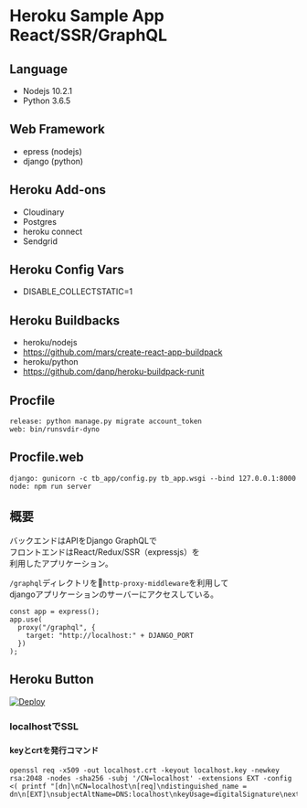# Heroku Sample App React/SSR/GraphQL
## Language
- Nodejs 10.2.1
- Python 3.6.5
## Web Framework
- epress (nodejs)
- django (python)
## Heroku Add-ons
- Cloudinary
- Postgres
- heroku connect
- Sendgrid
## Heroku Config Vars
- DISABLE_COLLECTSTATIC=1

## Heroku Buildbacks
- heroku/nodejs
- https://github.com/mars/create-react-app-buildpack
- heroku/python
- https://github.com/danp/heroku-buildpack-runit

## Procfile
```
release: python manage.py migrate account_token
web: bin/runsvdir-dyno
```
## Procfile.web
```
django: gunicorn -c tb_app/config.py tb_app.wsgi --bind 127.0.0.1:8000
node: npm run server
```
## 概要
バックエンドはAPIをDjango GraphQLで<br>
フロントエンドはReact/Redux/SSR（expressjs）を<br>
利用したアプリケーション。

`/graphql`ディレクトリを`http-proxy-middleware`を利用して<br>
djangoアプリケーションのサーバーにアクセスしている。

```
const app = express();
app.use(
  proxy("/graphql", {
    target: "http://localhost:" + DJANGO_PORT
  })
);
```
## Heroku Button
[![Deploy](https://www.herokucdn.com/deploy/button.png)](https://heroku.com/deploy)

### localhostでSSL
#### keyとcrtを発行コマンド
```
openssl req -x509 -out localhost.crt -keyout localhost.key -newkey rsa:2048 -nodes -sha256 -subj '/CN=localhost' -extensions EXT -config <( printf "[dn]\nCN=localhost\n[req]\ndistinguished_name = dn\n[EXT]\nsubjectAltName=DNS:localhost\nkeyUsage=digitalSignature\nextendedKeyUsage=serverAuth")
```
